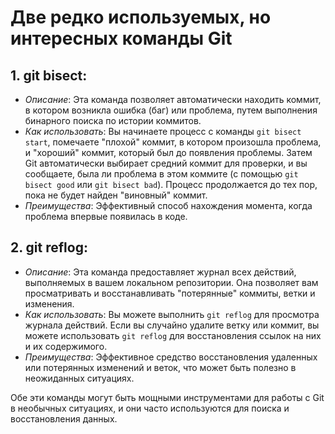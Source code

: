 # Две редко используемых, но интересных команды Git

## 1. **git bisect**:
   - *Описание*: Эта команда позволяет автоматически находить коммит, в котором возникла ошибка (баг) или проблема, путем выполнения бинарного поиска по истории коммитов.
   - *Как использовать*: Вы начинаете процесс с команды `git bisect start`, помечаете "плохой" коммит, в котором произошла проблема, и "хороший" коммит, который был до появления проблемы. Затем Git автоматически выбирает средний коммит для проверки, и вы сообщаете, была ли проблема в этом коммите (с помощью `git bisect good` или `git bisect bad`). Процесс продолжается до тех пор, пока не будет найден "виновный" коммит.
   - *Преимущества*: Эффективный способ нахождения момента, когда проблема впервые появилась в коде.

## 2. **git reflog**:
   - *Описание*: Эта команда предоставляет журнал всех действий, выполняемых в вашем локальном репозитории. Она позволяет вам просматривать и восстанавливать "потерянные" коммиты, ветки и изменения.
   - *Как использовать*: Вы можете выполнить `git reflog` для просмотра журнала действий. Если вы случайно удалите ветку или коммит, вы можете использовать `git reflog` для восстановления ссылок на них и их содержимого.
   - *Преимущества*: Эффективное средство восстановления удаленных или потерянных изменений и веток, что может быть полезно в неожиданных ситуациях.

Обе эти команды могут быть мощными инструментами для работы с Git в необычных ситуациях, и они часто используются для поиска и восстановления данных.
